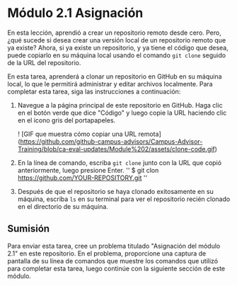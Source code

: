 # Módulo 2.1 Asignación
En esta lección, aprendió a crear un repositorio remoto desde cero. Pero, ¿qué sucede si desea crear una versión local de un repositorio remoto que ya existe? Ahora, si ya existe un repositorio, y ya tiene el código que desea, puede copiarlo en su máquina local usando el comando `git clone` seguido de la URL del repositorio.  

En esta tarea, aprenderá a clonar un repositorio en GitHub en su máquina local, lo que le permitirá administrar y editar archivos localmente. Para completar esta tarea, siga las instrucciones a continuación:

1. Navegue a la página principal de este repositorio en GitHub. Haga clic en el botón verde que dice "Código" y luego copie la URL haciendo clic en el icono gris del portapapeles.
 
     ! [GIF que muestra cómo copiar una URL remota] (https://github.com/github-campus-advisors/Campus-Advisor-Training/blob/ca-eval-updates/Module%202/assets/clone-code.gif)

2. En la línea de comando, escriba `git clone` junto con la URL que copió anteriormente, luego presione Enter.
''
$ git clon https://github.com/YOUR-REPOSITORY.git
''

3. Después de que el repositorio se haya clonado exitosamente en su máquina, escriba `ls` en su terminal para ver el repositorio recién clonado en el directorio de su máquina.
## Sumisión
Para enviar esta tarea, cree un problema titulado "Asignación del módulo 2.1" en este repositorio. En el problema, proporcione una captura de pantalla de su línea de comandos que muestre los comandos que utilizó para completar esta tarea, luego continúe con la siguiente sección de este módulo.
